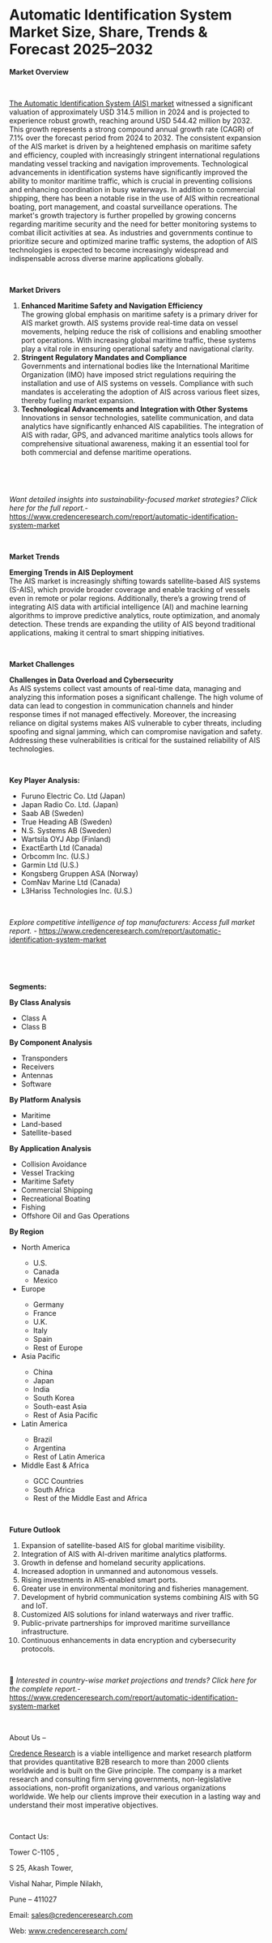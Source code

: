 # Automatic Identification System Market Size, Share, Trends & Forecast 2025–2032


<p><strong>Market Overview</strong></p>
<p>&nbsp;</p>
<p><a href="https://www.credenceresearch.com/report/automatic-identification-system-market">The Automatic Identification System (AIS) market</a> witnessed a significant valuation of approximately USD 314.5 million in 2024 and is projected to experience robust growth, reaching around USD 544.42 million by 2032. This growth represents a strong compound annual growth rate (CAGR) of 7.1% over the forecast period from 2024 to 2032. The consistent expansion of the AIS market is driven by a heightened emphasis on maritime safety and efficiency, coupled with increasingly stringent international regulations mandating vessel tracking and navigation improvements. Technological advancements in identification systems have significantly improved the ability to monitor maritime traffic, which is crucial in preventing collisions and enhancing coordination in busy waterways. In addition to commercial shipping, there has been a notable rise in the use of AIS within recreational boating, port management, and coastal surveillance operations. The market's growth trajectory is further propelled by growing concerns regarding maritime security and the need for better monitoring systems to combat illicit activities at sea. As industries and governments continue to prioritize secure and optimized marine traffic systems, the adoption of AIS technologies is expected to become increasingly widespread and indispensable across diverse marine applications globally.</p>
<p><strong>&nbsp;&nbsp;&nbsp;&nbsp;&nbsp;&nbsp;&nbsp;&nbsp;&nbsp; </strong></p>
<p><strong>Market Drivers</strong></p>
<ol>
<li><strong>Enhanced Maritime Safety and Navigation Efficiency</strong><br data-start="1467" data-end="1470" /> The growing global emphasis on maritime safety is a primary driver for AIS market growth. AIS systems provide real-time data on vessel movements, helping reduce the risk of collisions and enabling smoother port operations. With increasing global maritime traffic, these systems play a vital role in ensuring operational safety and navigational clarity.</li>
<li data-start="1827" data-end="2187"><strong data-start="1827" data-end="1875">Stringent Regulatory Mandates and Compliance</strong><br data-start="1875" data-end="1878" /> Governments and international bodies like the International Maritime Organization (IMO) have imposed strict regulations requiring the installation and use of AIS systems on vessels. Compliance with such mandates is accelerating the adoption of AIS across various fleet sizes, thereby fueling market expansion.</li>
<li data-start="2192" data-end="2592"><strong data-start="2192" data-end="2257">Technological Advancements and Integration with Other Systems</strong><br data-start="2257" data-end="2260" /> Innovations in sensor technologies, satellite communication, and data analytics have significantly enhanced AIS capabilities. The integration of AIS with radar, GPS, and advanced maritime analytics tools allows for comprehensive situational awareness, making it an essential tool for both commercial and defense maritime operations.</li>
</ol>
<p><strong>&nbsp;</strong></p>
<p><strong>&nbsp;</strong></p>
<p><em>Want detailed insights into sustainability-focused market strategies? Click here for the full report.- </em><a href="https://www.credenceresearch.com/report/automatic-identification-system-market">https://www.credenceresearch.com/report/automatic-identification-system-market</a></p>
<p>&nbsp;</p>
<p><strong>Market Trends</strong></p>
<p><strong>Emerging Trends in AIS Deployment</strong><br /> The AIS market is increasingly shifting towards satellite-based AIS systems (S-AIS), which provide broader coverage and enable tracking of vessels even in remote or polar regions. Additionally, there&rsquo;s a growing trend of integrating AIS data with artificial intelligence (AI) and machine learning algorithms to improve predictive analytics, route optimization, and anomaly detection. These trends are expanding the utility of AIS beyond traditional applications, making it central to smart shipping initiatives.</p>
<p><strong>&nbsp;</strong></p>
<p><strong>Market Challenges</strong></p>
<p><strong>Challenges in Data Overload and Cybersecurity</strong><br data-start="3234" data-end="3237" /> As AIS systems collect vast amounts of real-time data, managing and analyzing this information poses a significant challenge. The high volume of data can lead to congestion in communication channels and hinder response times if not managed effectively. Moreover, the increasing reliance on digital systems makes AIS vulnerable to cyber threats, including spoofing and signal jamming, which can compromise navigation and safety. Addressing these vulnerabilities is critical for the sustained reliability of AIS technologies.</p>
<p><strong>&nbsp;</strong></p>
<p><strong>Key Player Analysis:</strong></p>
<ul>
<li>Furuno Electric Co. Ltd (Japan)</li>
<li>Japan Radio Co. Ltd. (Japan)</li>
<li>Saab AB (Sweden)</li>
<li>True Heading AB (Sweden)</li>
<li>N.S. Systems AB (Sweden)</li>
<li>Wartsila OYJ Abp (Finland)</li>
<li>ExactEarth Ltd (Canada)</li>
<li>Orbcomm Inc. (U.S.)</li>
<li>Garmin Ltd (U.S.)</li>
<li>Kongsberg Gruppen ASA (Norway)</li>
<li>ComNav Marine Ltd (Canada)</li>
<li>L3Hariss Technologies Inc. (U.S.)</li>
</ul>
<p>&nbsp;</p>
<p><em>Explore competitive intelligence of top manufacturers: Access full market report. - </em><a href="https://www.credenceresearch.com/report/automatic-identification-system-market">https://www.credenceresearch.com/report/automatic-identification-system-market</a></p>
<p>&nbsp;</p>
<p>&nbsp;</p>
<p><strong>Segments:</strong></p>
<p><strong>By Class Analysis</strong></p>
<ul>
<li>Class A</li>
<li>Class B</li>
</ul>
<p><strong>By Component Analysis</strong></p>
<ul>
<li>Transponders</li>
<li>Receivers</li>
<li>Antennas</li>
<li>Software</li>
</ul>
<p><strong>By Platform Analysis</strong></p>
<ul>
<li>Maritime</li>
<li>Land-based</li>
<li>Satellite-based</li>
</ul>
<p><strong>By Application Analysis</strong></p>
<ul>
<li>Collision Avoidance</li>
<li>Vessel Tracking</li>
<li>Maritime Safety</li>
<li>Commercial Shipping</li>
<li>Recreational Boating</li>
<li>Fishing</li>
<li>Offshore Oil and Gas Operations</li>
</ul>
<p><strong>By Region</strong></p>
<ul>
<li>North America</li>
<ul>
<li>U.S.</li>
<li>Canada</li>
<li>Mexico</li>
</ul>
<li>Europe</li>
<ul>
<li>Germany</li>
<li>France</li>
<li>U.K.</li>
<li>Italy</li>
<li>Spain</li>
<li>Rest of Europe</li>
</ul>
<li>Asia Pacific</li>
<ul>
<li>China</li>
<li>Japan</li>
<li>India</li>
<li>South Korea</li>
<li>South-east Asia</li>
<li>Rest of Asia Pacific</li>
</ul>
<li>Latin America</li>
<ul>
<li>Brazil</li>
<li>Argentina</li>
<li>Rest of Latin America</li>
</ul>
<li>Middle East &amp; Africa</li>
<ul>
<li>GCC Countries</li>
<li>South Africa</li>
<li>Rest of the Middle East and Africa</li>
</ul>
</ul>
<p>&nbsp;</p>
<p><strong>Future Outlook </strong></p>
<ol>
<li>Expansion of satellite-based AIS for global maritime visibility.</li>
<li data-start="3875" data-end="3940">Integration of AIS with AI-driven maritime analytics platforms.</li>
<li data-start="3944" data-end="3999">Growth in defense and homeland security applications.</li>
<li data-start="4003" data-end="4059">Increased adoption in unmanned and autonomous vessels.</li>
<li data-start="4063" data-end="4111">Rising investments in AIS-enabled smart ports.</li>
<li data-start="4115" data-end="4182">Greater use in environmental monitoring and fisheries management.</li>
<li data-start="4186" data-end="4262">Development of hybrid communication systems combining AIS with 5G and IoT.</li>
<li data-start="4266" data-end="4332">Customized AIS solutions for inland waterways and river traffic.</li>
<li data-start="4336" data-end="4416">Public-private partnerships for improved maritime surveillance infrastructure.</li>
<li data-start="4421" data-end="4492">Continuous enhancements in data encryption and cybersecurity protocols.</li>
</ol>
<p><strong>&nbsp;</strong></p>
<p>📌 <em>Interested in country-wise market projections and trends? Click here for the complete report.- </em><a href="https://www.credenceresearch.com/report/automatic-identification-system-market">https://www.credenceresearch.com/report/automatic-identification-system-market</a></p>
<p>&nbsp;</p>
<p>About Us &ndash;</p>
<p><a href="https://www.credenceresearch.com/">Credence Research</a> is a viable intelligence and market research platform that provides quantitative B2B research to more than 2000 clients worldwide and is built on the Give principle. The company is a market research and consulting firm serving governments, non-legislative associations, non-profit organizations, and various organizations worldwide. We help our clients improve their execution in a lasting way and understand their most imperative objectives.</p>
<p>&nbsp;</p>
<p>Contact Us:</p>
<p>Tower C-1105 ,</p>
<p>S 25, Akash Tower,</p>
<p>Vishal Nahar, Pimple Nilakh,</p>
<p>Pune &ndash; 411027</p>
<p>Email: <a href="mailto:sales@credenceresearch.com">sales@credenceresearch.com</a></p>
<p>Web: <a href="http://www.credenceresearch.com/">www.credenceresearch.com/</a></p>
<p>&nbsp;</p>
